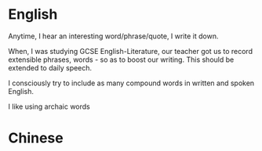 # English

Anytime, I hear an interesting word/phrase/quote, I write it down. 

When, I was studying GCSE English-Literature, our teacher got us to record extensible phrases, words - so as to boost our writing. This should be extended to daily speech.

I consciously try to include as many compound words in written and spoken English.

I like using archaic words

# Chinese


